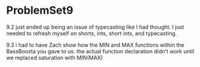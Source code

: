 # ProblemSet9

<!-- after a few hours of tutoring with zach I was able to better understand problemset 7. I then had him help me with this problem set and was able to get through 9.1.

I've spent hours and HOURS trying to figure out 9.2. the bitcrusher code you gave us deals with short type value. When i try to change that value, this line of code:

     return (input & (-1 << (16-keepBits)));

doesn't work. 
So instead I tried changing the inBuffer[n] (float value) to short value so it'd work with the function you gave us and the code didn't like that either. 
As far as I know, if the value issue wasn't there, this code would work. I don't feel like I have the nessesary knowledge to complete these so I'm turning in what I have.
  -->

9.2 just ended up being an issue of typecasting like I had thought. I just needed to refresh myself on shorts, ints, short ints, and typecasting.

9.3 i had to have Zach show how the MIN and MAX functions within the BassBoosta you gave to us. the actual function declaration didn't work until we replaced saturation with MIN(MAX)
